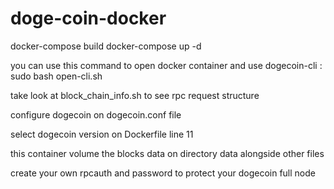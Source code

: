 # doge-coin-docker

docker-compose build
docker-compose up -d


you can use this command to open docker container and use dogecoin-cli :
sudo bash open-cli.sh 

take look at block_chain_info.sh to see rpc request structure

configure dogecoin on dogecoin.conf file 

select dogecoin version on Dockerfile line 11

this container volume the blocks data on directory data alongside other files

create your own rpcauth and password to protect your dogecoin full node


